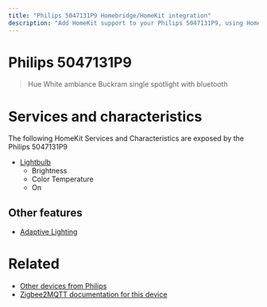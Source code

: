 ```yaml
---
title: "Philips 5047131P9 Homebridge/HomeKit integration"
description: "Add HomeKit support to your Philips 5047131P9, using Homebridge, Zigbee2MQTT and homebridge-z2m."
---
```

<!---
This file has been GENERATED using src/docgen/docgen.ts
DO NOT EDIT THIS FILE MANUALLY!
-->
# Philips 5047131P9
> Hue White ambiance Buckram single spotlight with bluetooth


# Services and characteristics
The following HomeKit Services and Characteristics are exposed by
the Philips 5047131P9

* [Lightbulb](../../light.md)
  * Brightness
  * Color Temperature
  * On

## Other features
* [Adaptive Lighting](../../light.md)

# Related
* [Other devices from Philips](../index.md#philips)
* [Zigbee2MQTT documentation for this device](https://www.zigbee2mqtt.io/devices/5047131P9.html)